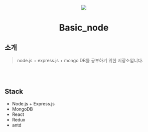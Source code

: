 <p align="center">
<img src="https://user-images.githubusercontent.com/50766847/87493455-ce2a8880-c687-11ea-82cc-c361f4dfa3cf.jpeg" height="auto" width="auto" />
</p>

<h1 align="center">Basic_node</h1>

<h2>소개</h2>

> node.js + express.js + mongo DB를 공부하기 위한 저장소입니다.

<br></br>

## Stack
* Node.js + Express.js
* MongoDB
* React
* Redux
* antd
